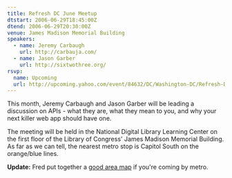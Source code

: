 ```yaml
---
title: Refresh DC June Meetup
dtstart: 2006-06-29T18:45:00Z
dtend: 2006-06-29T20:30:00Z
venue: James Madison Memorial Building
speakers:
  - name: Jeremy Carbaugh
    url: http://carbauja.com/
  - name: Jason Garber
    url: http://sixtwothree.org/
rsvp:
  name: Upcoming
  url: http://upcoming.yahoo.com/event/84632/DC/Washington-DC/Refresh-DC-June-Meetup/James-Madison-Memorial-Building/
---
```


This month, Jeremy Carbaugh and Jason Garber will be leading a discussion on APIs - what they are, what they mean to you, and why your next killer web app should have one.

The meeting will be held in the National Digital Library Learning Center on the first floor of the Library of Congress' James Madison Memorial Building. As far as we can tell, the nearest metro stop is Capitol South on the orange/blue lines.

**Update:** Fred put together a [good area map](http://refresh-dc.org/forum/viewtopic.php?id=32#p119) if you're coming by metro.